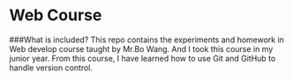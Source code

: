 # Web Course
###What is included?
This repo contains the experiments and homework in Web develop course taught by Mr.Bo Wang. And I took this course in my junior year. From this course, I have learned how to use Git and GitHub to handle version control. 
